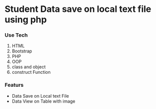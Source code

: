 # Student Data save on local text file using php

### Use Tech
1. HTML
2. Bootstrap
3. PHP
4. OOP
5. class and object
6. construct Function

   

### Featurs
- Data Save on Local text File
- Data View on Table with image

<img src="https://media.licdn.com/dms/image/D5622AQE3oH-rTug4Gw/feedshare-shrink_1280/0/1691234777032?e=1694044800&v=beta&t=3SHBJtWSgihVM3e4paRYEqBnvY1v0m77mAkG3TADUH8" alt="">
